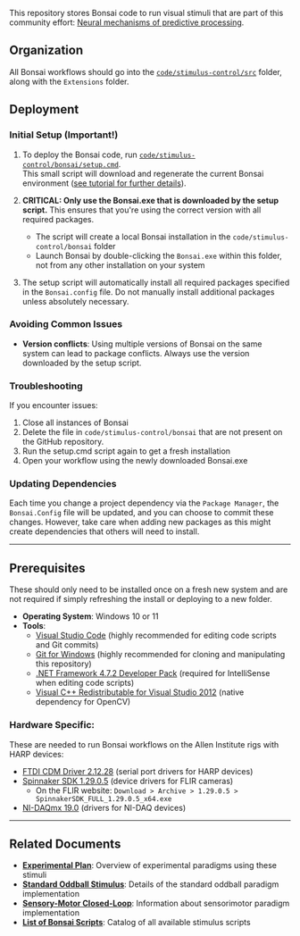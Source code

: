 This repository stores Bonsai code to run visual stimuli that are part of this community effort: [Neural mechanisms of predictive processing](https://arxiv.org/abs/2504.09614).

## Organization

All Bonsai workflows should go into the [`code/stimulus-control/src`](https://github.com/AllenNeuralDynamics/openscope-community-predictive-processing/tree/main/code/stimulus-control/src) folder, along with the `Extensions` folder.

## Deployment

### Initial Setup (Important!)

1. To deploy the Bonsai code, run [`code/stimulus-control/bonsai/setup.cmd`](https://github.com/AllenNeuralDynamics/openscope-community-predictive-processing/blob/main/code/stimulus-control/bonsai/setup.cmd).  
   This small script will download and regenerate the current Bonsai environment ([see tutorial for further details](https://bonsai-rx.org/docs/articles/environments.html)).

2. **CRITICAL: Only use the Bonsai.exe that is downloaded by the setup script.** This ensures that you're using the correct version with all required packages.
   - The script will create a local Bonsai installation in the `code/stimulus-control/bonsai` folder
   - Launch Bonsai by double-clicking the `Bonsai.exe` within this folder, not from any other installation on your system

3. The setup script will automatically install all required packages specified in the `Bonsai.config` file. Do not manually install additional packages unless absolutely necessary.

### Avoiding Common Issues

- **Version conflicts**: Using multiple versions of Bonsai on the same system can lead to package conflicts. Always use the version downloaded by the setup script.

### Troubleshooting

If you encounter issues:
1. Close all instances of Bonsai
2. Delete the file in `code/stimulus-control/bonsai` that are not present on the GitHub repository.
3. Run the setup.cmd script again to get a fresh installation
4. Open your workflow using the newly downloaded Bonsai.exe

### Updating Dependencies

Each time you change a project dependency via the `Package Manager`, the `Bonsai.Config` file will be updated, and you can choose to commit these changes. However, take care when adding new packages as this might create dependencies that others will need to install.

---

## Prerequisites

These should only need to be installed once on a fresh new system and are not required if simply refreshing the install or deploying to a new folder.

- **Operating System**: Windows 10 or 11
- **Tools**:
    - [Visual Studio Code](https://code.visualstudio.com/) (highly recommended for editing code scripts and Git commits)
    - [Git for Windows](https://gitforwindows.org/) (highly recommended for cloning and manipulating this repository)
    - [.NET Framework 4.7.2 Developer Pack](https://dotnet.microsoft.com/download/dotnet-framework/thank-you/net472-developer-pack-offline-installer) (required for IntelliSense when editing code scripts)
    - [Visual C++ Redistributable for Visual Studio 2012](https://www.microsoft.com/en-us/download/details.aspx?id=30679) (native dependency for OpenCV)

### Hardware Specific:
These are needed to run Bonsai workflows on the Allen Institute rigs with HARP devices:
- [FTDI CDM Driver 2.12.28](https://www.ftdichip.com/Drivers/CDM/CDM21228_Setup.zip) (serial port drivers for HARP devices)
- [Spinnaker SDK 1.29.0.5](https://www.flir.co.uk/support/products/spinnaker-sdk/#Downloads) (device drivers for FLIR cameras)
    - On the FLIR website: `Download > Archive > 1.29.0.5 > SpinnakerSDK_FULL_1.29.0.5_x64.exe`
- [NI-DAQmx 19.0](https://www.ni.com/en-gb/support/downloads/drivers/download.ni-daq-mx.html#301173) (drivers for NI-DAQ devices)

---

## Related Documents

- **[Experimental Plan](../experimental-plan.md)**: Overview of experimental paradigms using these stimuli
- **[Standard Oddball Stimulus](standard-oddball.md)**: Details of the standard oddball paradigm implementation
- **[Sensory-Motor Closed-Loop](sensory-motor-closed-loop.md)**: Information about sensorimotor paradigm implementation
- **[List of Bonsai Scripts](list_scripts.md)**: Catalog of all available stimulus scripts